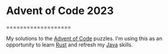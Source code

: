 # Advent of Code 2023

===================

My solutions to the [Advent of Code](https://adventofcode.com) puzzles. I'm using this as an opportunity to learn [Rust](https://www.rust-lang.org/) and refresh my [Java](https://www.java.com/en/) skills.
